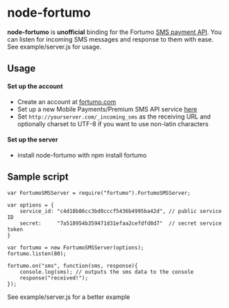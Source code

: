 node-fortumo
============

**node-fortumo** is **unofficial** binding for the Fortumo [SMS payment API](http://fortumo.ee/api/start). You can listen for incoming SMS messages and response to them with ease. See example/server.js for usage.

Usage
-----

#### Set up the account

  - Create an account at [fortumo.com](http://fortumo.com)
  - Set up a new Mobile Payments/Premium SMS API service [here](http://fortumo.ee/api/start)
  - Set `http://yourserver.com/_incoming_sms` as the receiving URL and optionally charset to UTF-8 if you want to use non-latin characters
  
#### Set up the server

  - install node-fortumo with
        npm install fortumo

Sample script
-------------

    var FortumoSMSServer = require("fortumo").FortumoSMSServer;

    var options = {
        service_id: "c4d18b86cc3bd0cccf5436b4995ba42d", // public service ID
        secret:     "7a518954b359471d31efaa2cefdfd8d7"  // secret service token
    }
    
    var fortumo = new FortumoSMSServer(options);
    fortumo.listen(80);
    
    fortumo.on("sms", function(sms, response){
        console.log(sms); // outputs the sms data to the console
        response("received!");
    });

See example/server.js for a better example